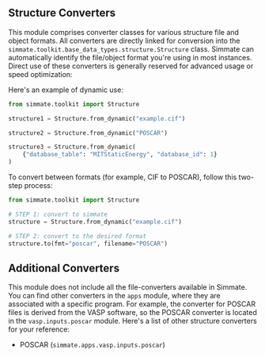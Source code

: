 Structure Converters
--------------------

This module comprises converter classes for various structure file and object formats. All converters are directly linked for conversion into the `simmate.toolkit.base_data_types.structure.Structure` class. Simmate can automatically identify the file/object format you're using in most instances. Direct use of these converters is generally reserved for advanced usage or speed optimization:

Here's an example of dynamic use:

``` python
from simmate.toolkit import Structure

structure1 = Structure.from_dynamic("example.cif")

structure2 = Structure.from_dynamic("POSCAR")

structure3 = Structure.from_dynamic(
    {"database_table": "MITStaticEnergy", "database_id": 1}
)
```

To convert between formats (for example, CIF to POSCAR), follow this two-step process:

``` python
from simmate.toolkit import Structure

# STEP 1: convert to simmate
structure = Structure.from_dynamic("example.cif")

# STEP 2: convert to the desired format
structure.to(fmt="poscar", filename="POSCAR")
```

## Additional Converters

This module does not include all the file-converters available in Simmate. You can find other converters in the `apps` module, where they are associated with a specific program. For example, the converter for POSCAR files is derived from the VASP software, so the POSCAR converter is located in the `vasp.inputs.poscar` module. Here's a list of other structure converters for your reference: 

- POSCAR (`simmate.apps.vasp.inputs.poscar`)